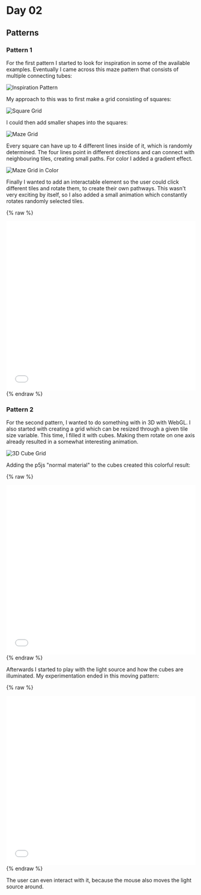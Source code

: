 # Day 02

## Patterns

### Pattern 1
For the first pattern I started to look for inspiration in some of the available examples.
Eventually I came across this maze pattern that consists of multiple connecting tubes:

![Inspiration Pattern](content/day02/example.png)

My approach to this was to first make a grid consisting of squares:

![Square Grid](content/day02/Screenshot_1.png)

I could then add smaller shapes into the squares:

![Maze Grid](content/day02/Screenshot_3.png)

Every square can have up to 4 different lines inside of it, which is randomly determined. The four lines point in different directions and can connect with neighbouring tiles, creating small paths. For color I added a gradient effect.

![Maze Grid in Color](content/day02/Screenshot_4.png)

Finally I wanted to add an interactable element so the user could click different tiles and rotate them, to create their own pathways. This wasn't very exciting by itself, so I also added a small animation which constantly rotates randomly selected tiles.

{% raw %}
<iframe src="content/day02/03/embed.html" width="100%" height="450px" frameborder="no"></iframe>
{% endraw %}

### Pattern 2
For the second pattern, I wanted to do something with in 3D with WebGL. I also started with creating a grid which can be resized through a given tile size variable. This time, I filled it with cubes. Making them rotate on one axis already resulted in a somewhat interesting animation.

![3D Cube Grid](content/day02/Screenshot_5.png)

Adding the p5js "normal material" to the cubes created this colorful result:

{% raw %}
<iframe src="content/day02/05/embed.html" width="100%" height="450px" frameborder="no"></iframe>
{% endraw %}

Afterwards I started to play with the light source and how the cubes are illuminated. My experimentation ended in this moving pattern:

{% raw %}
<iframe src="content/day02/04/embed.html" width="100%" height="450px" frameborder="no"></iframe>
{% endraw %}

The user can even interact with it, because the mouse also moves the light source around.